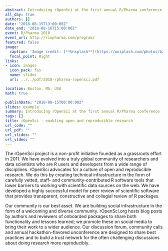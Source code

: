 ```yaml
---
abstract: Introducing rOpenSci at the first annual R/Pharma conference 
all_day: true
authors: []
date: "2018-08-15T13:00:00Z"
date_end: "2018-08-16T15:00:00Z"
event: R/Pharma 2018
event_url: http://rinpharma.com/program/
featured: false
image:
  caption: 'Image credit: [**Unsplash**](https://unsplash.com/photos/bzdhc5b3Bxs)'
  focal_point: Right
links:
- icon: images
  icon_pack: fas
  name: slides
  url: ../../pdf/2018-rpharma-ropensci.pdf

location: Boston, MA, USA
math: true

publishDate: "2018-08-15T00:00:00Z"
slides: example
summary: Introducing rOpenSci at the first annual R/Pharma conference
tags: []
title: rOpenSci - enabling open and reproducible research
url_code: ""
url_pdf: ""
url_slides: ""
url_video: ""
---
```


The rOpenSci project is a non-profit initiative founded as a grassroots effort in 2011. We have evolved into a truly global community of researchers and data scientists who are R users and developers from a wide range of disciplines. rOpenSci advocates for a culture of open and reproducible research. We do this by creating technical infrastructure in the form of carefully vetted, staff- and community-contributed R software tools that lower barriers to working with scientific data sources on the web. We have developed a highly successful model for peer review of scientific software that provides transparent, constructive and collegial review of R packages.

Our community is our best asset. We are building social infrastructure in the form of a welcoming and diverse community. rOpenSci.org hosts blog posts by authors and reviewers of onboarded packages to share both functionality and lessons learned; we promote these on social media to bring their work to a wider audience. Our discussion forum, community calls and annual hackathon-flavored unconference are designed to share best practices and to build a trust network for the often challenging discussions about doing research more reproducibly.
